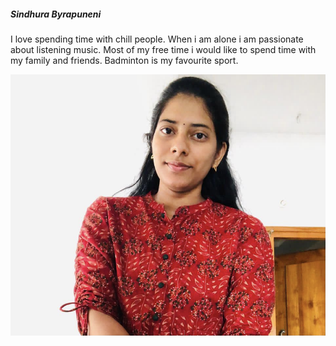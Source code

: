 ##### Sindhura Byrapuneni

I love spending time with chill people. When i am alone i am passionate about listening music. Most of my free time i would like to spend time with my family and friends. Badminton is my favourite sport.

![Added an image to About me](Photo/Photo.jpg)